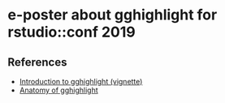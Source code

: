 # e-poster about gghighlight for rstudio::conf 2019

## References

* [Introduction to gghighlight (vignette)](https://cran.r-project.org/web/packages/gghighlight/vignettes/gghighlight.html)
* [Anatomy of gghighlight](https://yutani.rbind.io/post/2018-06-03-anatomy-of-gghighlight/)
